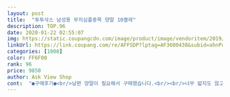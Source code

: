 ```yaml
---
layout: post 
title:  "투투삭스 남성용 무지심플중목 양말 10켤레" 
description: TOP.96 
date: 2020-01-22 02:55:07 
img: https://static.coupangcdn.com/image/product/image/vendoritem/2019/01/17/3717118275/47c003e0-a4e2-44df-b9e5-a202ddb4bb50.jpg 
linkUrl: https://link.coupang.com/re/AFFSDP?lptag=AF3600438&subid=ahnPublicAsk&pageKey=94262009&itemId=291761313&vendorItemId=3717118275&traceid=V0-113-207ec1551e8e1e21 
categories: [1008] 
color: FF6F00 
rank: 96 
price: 9850 
author: Ask View Shop 
cont:  "●구매후기●<br/>남편 양말이 필요해서 구매했습니다.<br/><br/>너무 얇지도 않고 두껍지도 않네요~<br/>발에 땀도 많이 차구요ㅠㅠ<br/>분명 구매한지 삼개월도안됐는데 벌써 닳아 빵꾸가 나기시작<br/>신랑도 좋아하고 만족합니다^^<br/>신랑이 항상 정장을 입어야되는 직업이라 양말도 신중하게 구입하게 되더라구요~<br/>아주 좋아요!!<br/>양말 계속 검색하다가 이젠 날도 더워져서 땀흡수도 잘되고 좀 얇은걸로 사야지 했는데 두께 딱이에요~<br/>중목이라 길이도 좋구요~<br/>튼튼하지는못함<br/>" 
---
```

